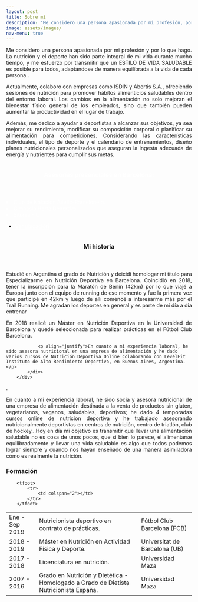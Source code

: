 ```yaml
---
layout: post
title: Sobre mí 
description: 'Me considero una persona apasionada por mi profesión, por lo que hago. La nutrición y el deporte forman parte de mi vida desde hace mucho tiempo...'
image: assets/images/
nav-menu: true
---
```


<p align="justify">Me considero una persona apasionada por mi profesión y por lo que hago. La nutrición y el deporte han sido parte integral de mi vida durante mucho tiempo, y me esfuerzo por transmitir que un ESTILO DE VIDA SALUDABLE es posible para todos, adaptándose de manera equilibrada a la vida de cada persona..<p/>

<p align="justify">Actualmente, colaboro con empresas como ISDIN y Abertis S.A., ofreciendo sesiones de nutrición para promover hábitos alimenticios saludables dentro del entorno laboral. Los cambios en la alimentación no solo mejoran el bienestar físico general de los empleados, sino que también pueden aumentar la productividad en el lugar de trabajo.<p/>

<p align="justify">Además, me dedico a ayudar a deportistas a alcanzar sus objetivos, ya sea mejorar su rendimiento, modificar su composición corporal o planificar su alimentación para competiciones. Considerando las características individuales, el tipo de deporte y el calendario de entrenamientos, diseño planes nutricionales personalizados que aseguran la ingesta adecuada de energía y nutrientes para cumplir sus metas.<p/>
<p>

<!-- Two -->
<section id="two" class="spotlights">
	<section>
		<a href="generic.html" class="image">
			<img src="{% link assets/images/Foto cv.jpeg %}" alt="" data-position="center center" />
		</a>
		<div class="content">
			<div class="inner">
				<header class="major">
					<h3 style="color: white;">Asesorías presenciales en Barcelona:</h3>
				</header>
				<p>
				<li style="color: white;">Club de Natación Àtletic-Barceloneta.</li>
    				<li style="color: white;">Gimnasio Horta Deportiva.</li>
    				<li style="color: white;">Sitonia Fit.</li>
				<ul class="actions">
					<li><a href="Servicios.html#mapas" class="button" style="color: white; border: 1px solid white;margin-top: 20px">Ver ubicación</a></li>
				</ul>
			</div>
		</div>
	</section>
	
<section>
		<a href="generic.html" class="image">
			<img src="{% link assets/images/SAVE_20200807_230801.jpg %}" alt="" data-position="top center" />
		</a>
		<div class="content">
			<div class="inner">
				<header class="major">
					<h3>Mi historia</h3>
				</header>
				<p align="justify">Estudié en Argentina el grado de Nutrición y deicidí homologar mi título para Especializarme en Nutrición Deportiva en Barcelona. Coincidió en 2018, tener la inscripción para la Maratón de Berlín (42km) por lo que viajé a Europa junto con el equipo de running de ese momento y fue la primera vez que participé en 42km y luego de allí comencé a interesarme más por el Trail Running. Me agradan los deportes en general y es parte de mi día a día entrenar</p>  
				<p align="justify">En 2018 realicé un Máster en Nutrición Deportiva en la Universidad de Barcelona y quedé seleccionada para realizar prácticas en el Fútbol Club Barcelona.</p>

				<p align="justify">En cuanto a mi experiencia laboral, he sido asesora nutricional en una empresa de alimentación y he dado varios cursos de Nutrición Deportiva Online colaborando con LevelFit Instituto de Alto Rendimiento Deportivo, en Buenos Aires, Argentina.</p>
			</div>
		</div>
</section>
	
<p>      </p>
<p>      </p>


<p align="justify">.</p>
	
<p align="justify">En cuanto a mi experiencia laboral, he sido socia y asesora nutricional de una empresa de alimentación destinada a la venta de productos sin gluten, vegetarianos, veganos, saludables, deportivos; he dado 4 temporadas cursos online de nutricion deportiva y he trabajado asesorando nutricionalmente deportistas en centros de nutrición, centro de triatlón, club de hockey...Hoy en día mi objetivo es transmitir que llevar una alimentación saludable no es cosa de unos pocos, que si bien lo parece, el alimentarse equilibradamente y llevar una vida saludable es algo que todos podemos lograr siempre y cuando nos hayan enseñado de una manera asimiladora cómo es realmente la nutrición.</p>
					
	

<!-- Formación -->
<h3>Formación</h3>
		

<div class="table-wrapper">
	<table>
		<thead>
	<Formación>
		<tbody>
			<tr>
				<td>Ene - Sep 2019</td>
				<td>Nutricionista deportivo en contrato de prácticas.</td>
				<td>Fútbol Club Barcelona (FCB)</td>
			</tr>
			<tr>
				<td>2018 - 2019</td>
				<td>Máster en Nutrición en Actividad Física y Deporte.</td>
				<td>Universitat de Barcelona (UB)</td>
			</tr>
			<tr>
				<td>2017 - 2018</td>
				<td> Licenciatura en nutrición.</td>
				<td>Universidad Maza</td>
			</tr>
			<tr>
				<td>2007 - 2016</td>
				<td>Grado en Nutrición y Dietética - Homologado a Grado de Dietista Nutricionista España.</td>
				<td>Universidad Maza</td> 

		<tfoot>
			<tr>
				<td colspan="2"></td>
			</tr>
		</tfoot>
